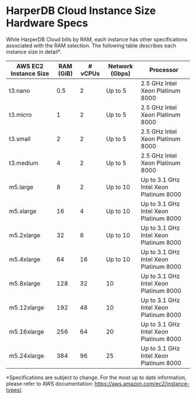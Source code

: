 # HarperDB Cloud Instance Size Hardware Specs

While HarperDB Cloud bills by RAM, each instance has other specifications associated with the RAM selection. The following table describes each instance size in detail*.

| AWS EC2 Instance Size	 | RAM (GiB)	 | # vCPUs	 | Network (Gbps)	 | Processor                              |
|------------------------|------------|----------|-----------------|----------------------------------------|
| t3.nano	               | 0.5        | 2        | Up to 5         | 2.5 GHz Intel Xeon Platinum 8000       |
| t3.micro	              | 1          | 2        | Up to 5         | 2.5 GHz Intel Xeon Platinum 8000       |
| t3.small	              | 2          | 2        | Up to 5         | 2.5 GHz Intel Xeon Platinum 8000       |
| t3.medium	             | 4          | 2        | Up to 5         | 2.5 GHz Intel Xeon Platinum 8000       |
| m5.large	              | 8          | 2        | Up to 10        | Up to 3.1 GHz Intel Xeon Platinum 8000 |
| m5.xlarge	             | 16         | 4        | Up to 10        | Up to 3.1 GHz Intel Xeon Platinum 8000 |
| m5.2xlarge	            | 32         | 8        | Up to 10        | Up to 3.1 GHz Intel Xeon Platinum 8000 |
| m5.4xlarge	            | 64         | 16       | Up to 10        | Up to 3.1 GHz Intel Xeon Platinum 8000 |
| m5.8xlarge	            | 128        | 32       | 10              | Up to 3.1 GHz Intel Xeon Platinum 8000 |
| m5.12xlarge	           | 192        | 48       | 10              | Up to 3.1 GHz Intel Xeon Platinum 8000 |
| m5.16xlarge	           | 256        | 64       | 20              | Up to 3.1 GHz Intel Xeon Platinum 8000 |
| m5.24xlarge	           | 384        | 96       | 25              | Up to 3.1 GHz Intel Xeon Platinum 8000 |



*Specifications are subject to change. For the most up to date information, please refer to AWS documentation: https://aws.amazon.com/ec2/instance-types/.